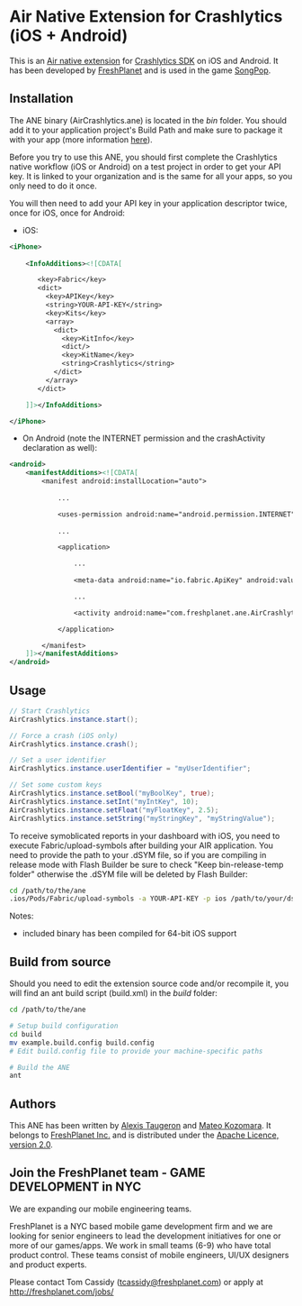 Air Native Extension for Crashlytics (iOS + Android)
======================================

This is an [Air native extension](http://www.adobe.com/devnet/air/native-extensions-for-air.html) for [Crashlytics SDK](http://crashlytics.com) on iOS and Android. It has been developed by [FreshPlanet](http://freshplanet.com) and is used in the game [SongPop](http://songpop.fm).


Installation
---------

The ANE binary (AirCrashlytics.ane) is located in the *bin* folder. You should add it to your application project's Build Path and make sure to package it with your app (more information [here](http://help.adobe.com/en_US/air/build/WS597e5dadb9cc1e0253f7d2fc1311b491071-8000.html)).

Before you try to use this ANE, you should first complete the Crashlytics native workflow (iOS or Android) on a test project in order to get your API key. It is linked to your organization and is the same for all your apps, so you only need to do it once.

You will then need to add your API key in your application descriptor twice, once for iOS, once for Android:

* iOS:

```xml
<iPhone>
    
    <InfoAdditions><![CDATA[

       <key>Fabric</key>
       <dict>
         <key>APIKey</key>
         <string>YOUR-API-KEY</string>
         <key>Kits</key>
         <array>
           <dict>
             <key>KitInfo</key>
             <dict/>
             <key>KitName</key>
             <string>Crashlytics</string>
           </dict>
         </array>
       </dict>

    ]]></InfoAdditions>

</iPhone>
```

* On Android (note the INTERNET permission and the crashActivity declaration as well):

```xml
<android>
    <manifestAdditions><![CDATA[
        <manifest android:installLocation="auto">
            
            ...

            <uses-permission android:name="android.permission.INTERNET"/>
            
            ...

            <application>

                ...
                
                <meta-data android:name="io.fabric.ApiKey" android:value="YOUR_API_KEY"/>

                ...

                <activity android:name="com.freshplanet.ane.AirCrashlytics.activities.CrashActivity" />

            </application>

        </manifest>
    ]]></manifestAdditions>
</android>
```

Usage
-----

```actionscript
// Start Crashlytics
AirCrashlytics.instance.start();

// Force a crash (iOS only)
AirCrashlytics.instance.crash();

// Set a user identifier
AirCrashlytics.instance.userIdentifier = "myUserIdentifier";

// Set some custom keys
AirCrashlytics.instance.setBool("myBoolKey", true);
AirCrashlytics.instance.setInt("myIntKey", 10);
AirCrashlytics.instance.setFloat("myFloatKey", 2.5);
AirCrashlytics.instance.setString("myStringKey", "myStringValue");
```

To receive symoblicated reports in your dashboard with iOS, you need to execute Fabric/upload-symbols after building your AIR application. You need to provide the path to your .dSYM file, so if you are compiling in release mode with Flash Builder be sure to check "Keep bin-release-temp folder" otherwise the .dSYM file will be deleted by Flash Builder:

```bash
cd /path/to/the/ane
.ios/Pods/Fabric/upload-symbols -a YOUR-API-KEY -p ios /path/to/your/dsym
```

Notes:
* included binary has been compiled for 64-bit iOS support


Build from source
---------

Should you need to edit the extension source code and/or recompile it, you will find an ant build script (build.xml) in the *build* folder:
    
```bash
cd /path/to/the/ane

# Setup build configuration
cd build
mv example.build.config build.config
# Edit build.config file to provide your machine-specific paths

# Build the ANE
ant
```


Authors
------

This ANE has been written by [Alexis Taugeron](http://alexistaugeron.com) and [Mateo Kozomara](mateo.kozomara@gmail.com). It belongs to [FreshPlanet Inc.](http://freshplanet.com) and is distributed under the [Apache Licence, version 2.0](http://www.apache.org/licenses/LICENSE-2.0).


Join the FreshPlanet team - GAME DEVELOPMENT in NYC
------

We are expanding our mobile engineering teams.

FreshPlanet is a NYC based mobile game development firm and we are looking for senior engineers to lead the development initiatives for one or more of our games/apps. We work in small teams (6-9) who have total product control.  These teams consist of mobile engineers, UI/UX designers and product experts.


Please contact Tom Cassidy (tcassidy@freshplanet.com) or apply at http://freshplanet.com/jobs/

